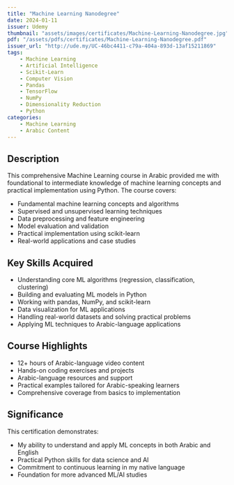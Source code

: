 ```yaml
---
title: "Machine Learning Nanodegree"
date: 2024-01-11
issuer: Udemy
thumbnail: "assets/images/certificates/Machine-Learning-Nanodegree.jpg"
pdf: "/assets/pdfs/certificates/Machine-Learning-Nanodegree.pdf"
issuer_url: "http://ude.my/UC-46bc4411-c79a-404a-893d-13af15211869"
tags:
    - Machine Learning
    - Artificial Intelligence
    - Scikit-Learn
    - Computer Vision
    - Pandas
    - TensorFlow
    - NumPy
    - Dimensionality Reduction
    - Python
categories:
    - Machine Learning
    - Arabic Content
---
```


## Description

This comprehensive Machine Learning course in Arabic provided me with foundational to intermediate knowledge of machine learning concepts and practical implementation using Python. The course covers:

- Fundamental machine learning concepts and algorithms
- Supervised and unsupervised learning techniques
- Data preprocessing and feature engineering
- Model evaluation and validation
- Practical implementation using scikit-learn
- Real-world applications and case studies

## Key Skills Acquired

- Understanding core ML algorithms (regression, classification, clustering)
- Building and evaluating ML models in Python
- Working with pandas, NumPy, and scikit-learn
- Data visualization for ML applications
- Handling real-world datasets and solving practical problems
- Applying ML techniques to Arabic-language applications

## Course Highlights

- 12+ hours of Arabic-language video content
- Hands-on coding exercises and projects
- Arabic-language resources and support
- Practical examples tailored for Arabic-speaking learners
- Comprehensive coverage from basics to implementation

## Significance

This certification demonstrates:
- My ability to understand and apply ML concepts in both Arabic and English
- Practical Python skills for data science and AI
- Commitment to continuous learning in my native language
- Foundation for more advanced ML/AI studies
